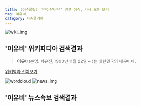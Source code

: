```yaml
---
title: (이슈클립) '**이유비**' 관련 이슈, 기사 모아 보기
tag: 이유비
category: 이슈클리핑
---
```

![wiki_img](https://user-images.githubusercontent.com/42597476/44503234-41136a80-a6d0-11e8-9071-6fc6418eafe4.png)
## **'**이유비**'** 위키피디아 검색결과
>**이유비**(본명: 이유진, 1990년 11월 22일 ~ )는 대한민국의 배우이다.

<a href="https://ko.wikipedia.org/wiki/이유비" target="_blank">위키백과 전체보기</a>

![wordcloud](https://s3.ap-northeast-2.amazonaws.com/lyrics101-wordcloud/2018-09-22-1537547729.png)
![news_img](https://user-images.githubusercontent.com/42597476/44507050-1206f400-a6e4-11e8-8d98-7ffbfebb353f.png)
## **'**이유비**'** 뉴스속보 검색결과

